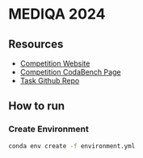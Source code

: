 # MEDIQA 2024


## Resources

- [Competition Website](https://sites.google.com/view/mediqa2024/mediqa-corr)
- [Competition CodaBench Page](https://www.codabench.org/competitions/1900/)
- [Task Github Repo](https://github.com/abachaa/MEDIQA-CORR-2024/tree/main)


## How to run

### Create Environment
```bash
conda env create -f environment.yml
```